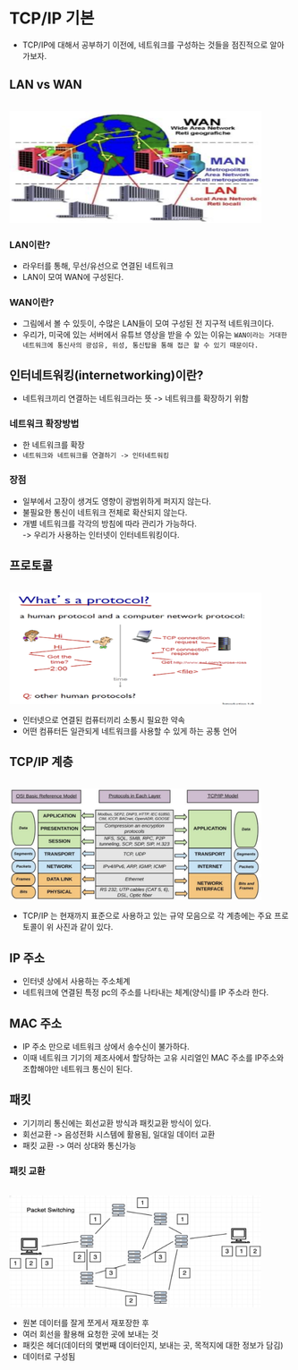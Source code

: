 # TCP/IP 기본
- TCP/IP에 대해서 공부하기 이전에, 네트워크를 구성하는 것들을 점진적으로 알아가보자.

## LAN vs WAN
<br><img src="img/lan.png" width="450px" height="200px"></img><br/>

### LAN이란?
- 라우터를 통해, 무선/유선으로 연결된 네트워크
- LAN이 모여 WAN에 구성된다.

### WAN이란?
- 그림에서 볼 수 있듯이, 수많은 LAN들이 모여 구성된 전 지구적 네트워크이다.
- 우리가, 미국에 있는 서버에서 유튜브 영상을 받을 수 있는 이유는 `WAN이라는 거대한 네트워크에 통신사의 광섬유, 위성, 통신탑을 통해 접근 할 수 있기 때문이다.`

## 인터네트워킹(internetworking)이란?
- 네트워크끼리 연결하는 네트워크라는 뜻 -> 네트워크를 확장하기 위함

### 네트워크 확장방법
- 한 네트워크를 확장
- `네트워크와 네트워크를 연결하기 -> 인터네트워킹`

### 장점
- 일부에서 고장이 생겨도 영향이 광범위하게 퍼지지 않는다.
- 불필요한 통신이 네트워크 전체로 확산되지 않는다.
- 개별 네트워크를 각각의 방침에 따라 관리가 가능하다.   
-> 우리가 사용하는 인터넷이 인터네트워킹이다.


## 프로토콜
<br><img src="img/protocol.png" width="450px" height="200px"></img><br/>
- 인터넷으로 연결된 컴퓨터끼리 소통시 필요한 약속
- 어떤 컴퓨터든 일관되게 네트워크를 사용할 수 있게 하는 공통 언어

## TCP/IP 계층
<br><img src="img/tcpip.png" width="450px" height="200px"></img><br/>
- TCP/IP 는 현재까지 표준으로 사용하고 있는 규약 모음으로 각 계층에는 주요 프로토콜이 위 사진과 같이 있다.


## IP 주소 
- 인터넷 상에서 사용하는 주소체계
- 네트워크에 연결된 특정 pc의 주소를 나타내는 체계(양식)를 IP 주소라 한다.

## MAC 주소
- IP 주소 만으로 네트워크 상에서 송수신이 불가하다.
- 이때 네트워크 기기의 제조사에서 할당하는 고유 시리얼인 MAC 주소를 IP주소와 조합해야만 네트워크 통신이 된다.

## 패킷
- 기기끼리 통신에는 회선교환 방식과 패킷교환 방식이 있다.
- 회선교환 -> 음성전화 시스템에 활용됨, 일대일 데이터 교환
- 패킷 교환 -> 여러 상대와 통신가능
### 패킷 교환
<br><img src="img/packet.png" width="450px" height="200px"></img><br/>
- 원본 데이터를 잘게 쪼게서 재포장한 후
- 여러 회선을 활용해 요청한 곳에 보내는 것
- 패킷은 헤더(데이터의 몇번째 데이터인지, 보내는 곳, 목적지에 대한 정보가 담김)
- 데이터로 구성됨